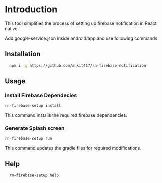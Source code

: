 # Introduction

This tool simplifies the process of setting up firebase notification in React native.

Add google-service.json inside android/app and use following commands

## Installation

```bash
  npm i -g https://github.com/ankit417/rn-firebase-notification
```

## Usage

### Install Firebase Dependecies

```javascript
rn-firebase-setup install
```

This command installs the required firebase dependencies.

### Generate Splash screen

```javascript
rn-firebase-setup run
```

This command updates the gradle files for required modifications.

## Help

```bash
  rn-firebase-setup help
```
